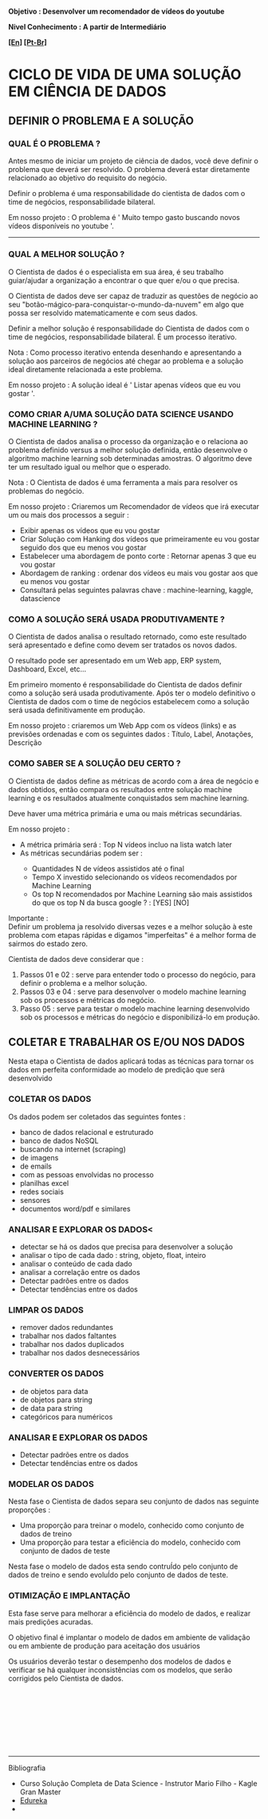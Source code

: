 <h4>Objetivo : Desenvolver um recomendador de vídeos do youtube
    <p>Nivel Conhecimento : A partir de  Intermediário</p>
    <p><a href="blank_">[En]</a>  <a href="blank_">[Pt-Br]</a></p>
</h4>
<h1>CICLO DE VIDA DE UMA SOLUÇÃO EM CIÊNCIA DE DADOS</h1>
<h2>DEFINIR O PROBLEMA E A SOLUÇÃO</h2>
<h3>QUAL É O PROBLEMA ?</h3>
<p>Antes mesmo de iniciar um projeto de ciência de dados, você deve definir o problema que deverá ser resolvido. O problema deverá estar diretamente relacionado ao objetivo do requisito do negócio.</p>
<p>Definir o problema é uma responsabilidade do cientista de dados com o time de negócios, responsabilidade bilateral.</p>
<p>Em nosso projeto : O problema é ' Muito tempo gasto buscando novos vídeos disponíveis no youtube '.</p>
<hr>
<h3>QUAL A MELHOR SOLUÇÃO ?</h3>
<p>O Cientista de dados é o especialista em sua área, é seu trabalho guiar/ajudar a organização a encontrar o que quer e/ou o que precisa.</p>
<p>O Cientista de dados deve ser capaz de traduzir as questões de negócio ao seu "botão-mágico-para-conquistar-o-mundo-da-nuvem" em algo que possa ser resolvido matematicamente e com seus dados.</p>
<p>Definir a melhor solução é responsabilidade do Cientista de dados com o time de negócios, responsabilidade bilateral. É um processo iterativo.</p>
<p>Nota : Como processo iterativo entenda desenhando e apresentando a solução aos parceiros de negócios até chegar ao problema e a solução ideal diretamente relacionada a este problema.</p>
<p>Em nosso projeto : A solução ideal é ' Listar apenas vídeos que eu vou gostar '.</p>
<h3>COMO CRIAR A/UMA SOLUÇÃO DATA SCIENCE USANDO MACHINE LEARNING ?</h3>
<p>O Cientista de dados analisa o processo da organização e o relaciona ao problema definido versus a melhor solução definida, então desenvolve o algoritmo machine learning sob determinadas amostras. O algoritmo deve ter um resultado igual ou melhor que o esperado.</p>
<p>Nota : O Cientista de dados é uma ferramenta a mais para resolver os problemas do negócio.</p>
<p>Em nosso projeto : Criaremos um Recomendador de vídeos que irá executar um ou mais dos processos a seguir :
    <ul>
        <li>Exibir apenas os vídeos que eu vou gostar</li>
		<li>Criar Solução com Hanking dos vídeos que primeiramente eu vou gostar seguido dos que eu menos vou gostar</li>
        <li>Estabelecer uma abordagem de ponto corte : Retornar apenas 3 que eu vou gostar</li>
        <li>Abordagem de ranking : ordenar dos vídeos eu mais vou gostar aos que eu menos vou gostar</li>
        <li>Consultará pelas seguintes palavras chave : machine-learning, kaggle, datascience</li>
    </ul>
</p>
<h3>COMO A SOLUÇÃO SERÁ USADA PRODUTIVAMENTE ?</h3>
<p>O Cientista de dados analisa o resultado retornado, como este resultado será apresentado e define como devem ser tratados os novos dados.</p>
<p>O resultado pode ser apresentado em um Web app, ERP system, Dashboard, Excel, etc...</p>
<p>Em primeiro momento é responsabilidade do Cientista de dados definir como a solução será usada produtivamente. Após ter o modelo definitivo o Cientista de dados com o time de negócios estabelecem como a solução será usada definitivamente em produção.</p>
<p>Em nosso projeto : criaremos um Web App com os vídeos (links) e as previsões ordenadas e com os seguintes dados : Título, Label, Anotações, Descrição</p>
<h3>COMO SABER SE A SOLUÇÃO DEU CERTO ?</h3>
<p>O Cientista de dados define as métricas de acordo com a área de negócio e dados obtidos, então compara os resultados entre solução machine learning e os resultados atualmente conquistados sem machine learning.</p>
<p>Deve haver uma métrica primária e uma ou mais métricas secundárias.</p>
<p>Em nosso projeto :
    <ul>
        <li>A métrica primária será : Top N vídeos incluo na lista watch later</li>
		<li>As métricas secundárias podem ser :</li>
        <ul>
            <li>Quantidades N de vídeos assistidos até o final</li>
            <li>Tempo X investido selecionando os vídeos recomendados por Machine Learning</li>
            <li>Os top N recomendados por Machine Learning são mais assistidos do que os top N da busca google ? : [YES] [NO]</li>
        </ul>
    </ul>
</p>
<p>Importante :<br>
Definir um problema ja resolvido diversas vezes e a melhor solução à este problema com etapas rápidas e digamos "imperfeitas" é a melhor forma de sairmos do estado zero.</p>
<p>Cientista de dados deve considerar que :
    <ol>
        <li>Passos 01 e 02 : serve para entender todo o processo do negócio, para definir o problema e a melhor solução.
        </li>
        <li>Passos 03 e 04 : serve para desenvolver o modelo machine learning sob os processos e métricas do negócio.
        </li>
        <li>Passo 05 : serve para testar o modelo machine learning desenvolvido sob os processos e métricas do negócio e disponibilizá-lo em produção.
        </li>
    </ol>
</p>
<h2>COLETAR E TRABALHAR OS E/OU NOS DADOS</h2>
<p>Nesta etapa o Cientista de dados aplicará todas as técnicas para tornar os dados em perfeita conformidade ao modelo de predição que será desenvolvido</p>
<h3>COLETAR OS DADOS</h3>
<p>Os dados podem ser coletados das seguintes fontes :</p>
<p>
    <ul>
        <li>banco de dados relacional e estruturado</li>
        <li>banco de dados NoSQL</li>
        <li>buscando na internet (scraping)</li>
        <li>de imagens</li>
        <li>de emails</li>
        <li>com as pessoas envolvidas no processo</li>
        <li>planilhas excel</li>
        <li>redes sociais</li>
        <li>sensores</li>
        <li>documentos word/pdf e similares</li>
    </ul>
</p>
<h3>ANALISAR E EXPLORAR OS DADOS<</h3>
<p>
    <ul>
        <li>detectar se há os dados que precisa para desenvolver a solução</li>
        <li>analisar o tipo de cada dado : string, objeto, float, inteiro</li>
        <li>analisar o conteúdo de cada dado</li>
        <li>analisar a correlação entre os dados</li>
        <li>Detectar padrões entre os dados</li>
        <li>Detectar tendências entre os dados</li>
    </ul>
</p>
<h3>LIMPAR OS DADOS</h3>
<p>
    <ul>
        <li>remover dados redundantes</li>
        <li>trabalhar nos dados faltantes</li>
        <li>trabalhar nos dados duplicados</li>
        <li>trabalhar nos dados desnecessários</li>
    </ul>
</p>
<h3>CONVERTER OS DADOS</h3>
<p>
    <ul>
        <li>de objetos para data</li>
        <li>de objetos para string</li>
        <li>de data para string</li>
        <li>categóricos para numéricos</li>
    </ul>
</p><h3>ANALISAR E EXPLORAR OS DADOS</h3>
<p>
    <ul>
        <li>Detectar padrões entre os dados</li>
        <li>Detectar tendências entre os dados</li>
    </ul>
</p>
<h3>MODELAR OS DADOS</h3>
<p>Nesta fase o Cientista de dados separa seu conjunto de dados nas seguinte proporções :</p>
<p>
    <ul>
        <li>Uma proporção para treinar o modelo, conhecido como conjunto de dados de treino</li>
        <li>Uma proporção para testar a eficiência do modelo, conhecido com conjunto de dados de teste</li>
    </ul>
Nesta fase o modelo de dados esta sendo contruÍdo pelo conjunto de dados de treino e sendo evoluÍdo pelo conjunto de dados de teste.
</p>
<h3>OTIMIZAÇÃO E IMPLANTAÇÃO</h3>
<p>Esta fase serve para melhorar a eficiência do modelo de dados, e realizar mais predições acuradas.</p>
<p>O objetivo final é implantar o modelo de dados em ambiente de validação ou em ambiente de produção para aceitação dos usuários</p>
<p>Os usuários deverão testar o desempenho dos modelos de dados e verificar se há qualquer inconsistências com os modelos, que serão corrigidos pelo Cientista de dados.</p>
<br><br><br><br><br><br><br>
<hr>
<p>Bibliografia
    <ul>
        <li>Curso Solução Completa de Data Science - Instrutor Mario Filho - Kagle Gran Master</li>
        <li><a href="https://www.edureka.co/blog/data-science-projects/#A%20Basic%20Approach%20To%20Solving%20A%20Problem%20Using%20Data%20Science">Edureka</a></li>
        <li></li>
    </ul>
</p>
